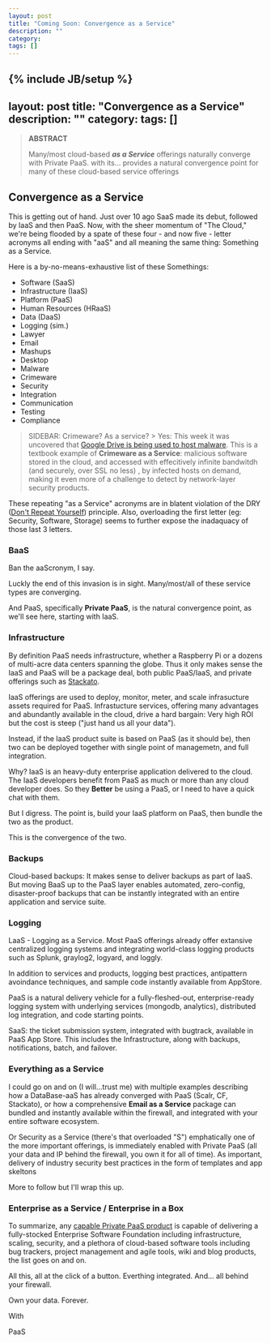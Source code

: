 ```yaml
---
layout: post
title: "Coming Soon: Convergence as a Service"
description: ""
category: 
tags: []
---
```

{% include JB/setup %}
---
layout: post
title: "Convergence as a Service"
description: ""
category: 
tags: []
---
> **ABSTRACT**
>
> Many/most cloud-based ***as a Service*** offerings naturally converge with Private PaaS.
> with its... provides a natural convergence point for many of these
> cloud-based service offerings

## Convergence as a Service

This is getting out of hand. Just over 10 ago SaaS made its debut,
followed by IaaS and then PaaS. Now, with the sheer momentum of "The
Cloud," we're being flooded by a spate of these four - and now
five - letter acronyms all ending with "aaS" and all meaning the same
thing: Something as a Service.

Here is a by-no-means-exhaustive list of these Somethings:

* Software  (SaaS)
* Infrastructure (IaaS)
* Platform (PaaS)
* Human Resources (HRaaS)
* Data (DaaS)
* Logging (sim.)
* Lawyer
* Email
* Mashups
* Desktop
* Malware
* Crimeware
* Security
* Integration
* Communication
* Testing
* Compliance

> SIDEBAR: Crimeware? As a service?  > Yes: This week it was uncovered
> that [Google Drive is being used to host
> malware]("http://www.computerworld.com/s/article/9233831/Malware_uses_Google_Docs_as_proxy_to_command_and_control_server?taxonomyId=86").
> This is a textbook example of **Crimeware as a Service**: malicious
> software stored in the cloud, and accessed with effecitively
> infinite bandwitdh (and securely, over SSL no less) , by infected
> hosts on demand, making it even more of a challenge to detect by
> network-layer security products.

These repeating "as a Service" acronyms are in blatent violation of
the DRY ([Don't Repeat
Yourself]("http://www.computerworld.com/s/article/9233831/Malware_uses_Google_Docs_as_proxy_to_command_and_control_server?taxonomyId=86"))
principle.  Also, overloading the first letter (eg: Security,
Software, Storage) seems to further expose the inadaquacy of those
last 3 letters.

### BaaS

Ban the aaScronym, I say.

Luckly the end of this invasion is in sight. Many/most/all of these
service types are converging.

And PaaS, specifically **Private PaaS**, is the natural convergence
point, as we'll see here, starting with IaaS.

### Infrastructure

By definition PaaS needs infrastructure, whether a Raspberry Pi or a
dozens of multi-acre data centers spanning the globe. Thus it only
makes sense the IaaS and PaaS will be a package deal, both public
PaaS/IaaS, and private offerings such as
[Stackato]("http://activestate.com/stackato").

IaaS offerings are used to deploy, monitor, meter, and scale
infrasucture assets required for PaaS. Infrastucture services,
offering many advantages and abundantly available in the cloud, drive
a hard bargain: Very high ROI but the cost is steep ("just
hand us all your data"). 

Instead, if the IaaS product suite is based on PaaS (as it should be), then two can be deployed together with single point of
managemetn, and full integration.

Why? IaaS is an heavy-duty enterprise application delivered to the
cloud. The IaaS developers benefit from PaaS as much or more than any
cloud developer does. So they **Better** be using a PaaS, or I need to
have a quick chat with them.

But I digress. The point is, build your IaaS platform on PaaS, then
bundle the two as the product.

This is the convergence of the two.


### Backups

Cloud-based backups: It makes sense to deliver backups as part of
IaaS. But moving BaaS up to the PaaS layer enables automated,
zero-config, disaster-proof backups that can be instantly integrated
with an entire application and service suite.

### Logging

LaaS - Logging as a Service. Most PaaS offerings already offer
extansive centralized logging systems and integrating world-class
logging products such as Splunk, graylog2, logyard, and loggly.

In addition to services and products, logging best practices,
antipattern avoindance techniques, and sample code instantly available
from AppStore.

PaaS is a natural delivery vehicle for a fully-fleshed-out,
enterprise-ready logging system with underlying services (mongodb,
analytics), distributed log integration, and code starting points.


SaaS: the ticket submission system, integrated with bugtrack,
available in PaaS App Store. This includes the Infrastructure, along
with backups, notifications, batch, and failover.

### Everything as a Service

I could go on and on (I will...trust me) with multiple examples
describing how a DataBase-aaS has already converged with PaaS (Scalr,
CF, Stackato), or how a comprehensive **Email as a Service** package
can bundled and instantly available within the firewall, and
integrated with your entire software ecosystem.

Or Security as a Service (there's that overloaded "S") emphatically
one of the more important offerings, is immediately enabled with
Private PaaS (all your data and IP behind the firewall, you own it for
all of time). As important, delivery of industry security best
practices in the form of templates and app skeltons

More to follow but I'll wrap this up.

### Enterprise as a Service  /  Enterprise in a Box

To summarize, any [capable Private PaaS
product]("http://activestate.com/stackato") is capable of delivering a
fully-stocked Enterprise Software Foundation including infrastructure,
scaling, security, and a plethora of cloud-based software tools
including bug trackers, project management and agile tools, wiki and
blog products, the list goes on and on.

All this, all at the click of a button. Everthing
integrated. And... all behind your firewall.

Own your data. Forever.

With

PaaS

